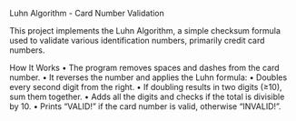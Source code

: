 Luhn Algorithm - Card Number Validation

This project implements the Luhn Algorithm, a simple checksum formula used to validate various identification numbers, primarily credit card numbers.

How It Works
	•	The program removes spaces and dashes from the card number.
	•	It reverses the number and applies the Luhn formula:
	•	Doubles every second digit from the right.
	•	If doubling results in two digits (≥10), sum them together.
	•	Adds all the digits and checks if the total is divisible by 10.
	•	Prints “VALID!” if the card number is valid, otherwise “INVALID!”.

